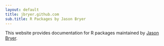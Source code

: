 ```yaml
---
layout: default
title: jbryer.github.com
sub.title: R Packages by Jason Bryer
---
```


This website provides documentation for R packages maintained by [Jason Bryer](jason@bryer.org).